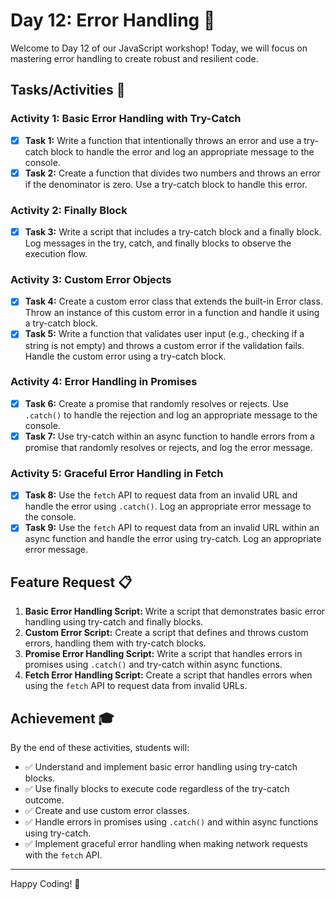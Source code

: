 # Day 12: Error Handling 🚀

Welcome to Day 12 of our JavaScript workshop! Today, we will focus on mastering error handling to create robust and resilient code.

## Tasks/Activities 📝

### Activity 1: Basic Error Handling with Try-Catch

- [X] **Task 1:** Write a function that intentionally throws an error and use a try-catch block to handle the error and log an appropriate message to the console.
- [X] **Task 2:** Create a function that divides two numbers and throws an error if the denominator is zero. Use a try-catch block to handle this error.

### Activity 2: Finally Block

- [X] **Task 3:** Write a script that includes a try-catch block and a finally block. Log messages in the try, catch, and finally blocks to observe the execution flow.

### Activity 3: Custom Error Objects

- [X] **Task 4:** Create a custom error class that extends the built-in Error class. Throw an instance of this custom error in a function and handle it using a try-catch block.
- [X] **Task 5:** Write a function that validates user input (e.g., checking if a string is not empty) and throws a custom error if the validation fails. Handle the custom error using a try-catch block.

### Activity 4: Error Handling in Promises

- [X] **Task 6:** Create a promise that randomly resolves or rejects. Use `.catch()` to handle the rejection and log an appropriate message to the console.
- [X] **Task 7:** Use try-catch within an async function to handle errors from a promise that randomly resolves or rejects, and log the error message.

### Activity 5: Graceful Error Handling in Fetch

- [X] **Task 8:** Use the `fetch` API to request data from an invalid URL and handle the error using `.catch()`. Log an appropriate error message to the console.
- [X] **Task 9:** Use the `fetch` API to request data from an invalid URL within an async function and handle the error using try-catch. Log an appropriate error message.

## Feature Request 📋

1. **Basic Error Handling Script:** Write a script that demonstrates basic error handling using try-catch and finally blocks.
2. **Custom Error Script:** Create a script that defines and throws custom errors, handling them with try-catch blocks.
3. **Promise Error Handling Script:** Write a script that handles errors in promises using `.catch()` and try-catch within async functions.
4. **Fetch Error Handling Script:** Create a script that handles errors when using the `fetch` API to request data from invalid URLs.

## Achievement 🎓

By the end of these activities, students will:

- ✅ Understand and implement basic error handling using try-catch blocks.
- ✅ Use finally blocks to execute code regardless of the try-catch outcome.
- ✅ Create and use custom error classes.
- ✅ Handle errors in promises using `.catch()` and within async functions using try-catch.
- ✅ Implement graceful error handling when making network requests with the `fetch` API.

---

Happy Coding! 🚀